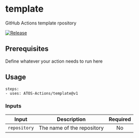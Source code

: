 # template

GitHub Actions template rpository

[![Release](https://github.com/ATOS-Actions/template/actions/workflows/release.yml/badge.svg)](https://github.com/ATOS-Actions/template/actions/workflows/release.yml)

## Prerequisites

Define whatever your action needs to run here

## Usage

```
steps:
- uses: ATOS-Actions/template@v1
```

### Inputs

|    Input     |        Description         | Required |
| :----------: | :------------------------: | :------: |
| `repository` | The name of the repository |    No    |
